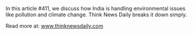 In this article #411, we discuss how India is handling environmental issues like pollution and climate change. Think News Daily breaks it down simply.

Read more at: www.thinknewsdaily.com